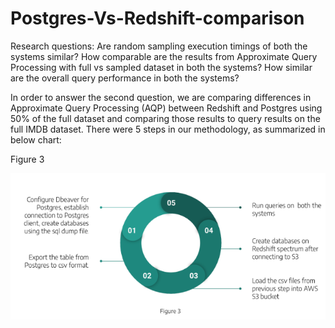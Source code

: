 # Postgres-Vs-Redshift-comparison


Research questions:
Are random sampling execution timings of both the systems similar?
How comparable are the results from Approximate Query Processing with full vs sampled dataset in both the systems?
How similar are the overall query performance in both the systems?

In order to answer the second question, we are comparing differences in Approximate Query Processing (AQP) between Redshift and Postgres using 50% of the full dataset and comparing those results to query results on the full IMDB dataset. There were 5 steps in our methodology, as summarized in below chart:



Figure 3

![1](https://github.com/khirodsahoo93/Postgres-Vs-Redshift-comparison/blob/main/516%20project.png)
